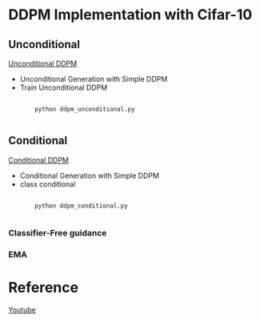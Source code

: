 # DDPM Implementation with Cifar-10 

## Unconditional 
[Unconditional DDPM](https://github.com/hyundodo/DDPM/blob/master/DDPM_Cifar_10/DDPM.py)

- Unconditional Generation with Simple DDPM
- Train Unconditional DDPM  
    <pre><code>
      python ddpm_unconditional.py
    </code></pre>

## Conditional
[Conditional DDPM]()

- Conditional Generation with Simple DDPM
- class conditional
    <pre><code>
      python ddpm_conditional.py
    </code></pre>

### Classifier-Free guidance


### EMA



# Reference
[Youtube](https://youtu.be/TBCRlnwJtZU)
